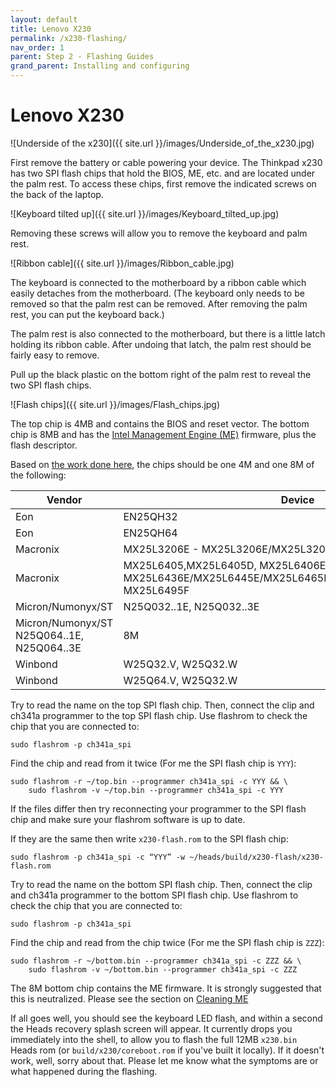 ```yaml
---
layout: default
title: Lenovo X230
permalink: /x230-flashing/
nav_order: 1
parent: Step 2 - Flashing Guides
grand_parent: Installing and configuring
---
```


Lenovo X230
===

![Underside of the x230]({{ site.url }}/images/Underside_of_the_x230.jpg)

First remove the battery or cable powering your device. The Thinkpad x230 has
 two SPI flash chips that hold the BIOS, ME, etc. and are located under the
 palm rest. To access these chips, first remove the indicated screws on the back
 of the laptop.

![Keyboard tilted up]({{ site.url }}/images/Keyboard_tilted_up.jpg)

Removing these screws will allow you to remove the keyboard and palm rest.

![Ribbon cable]({{ site.url }}/images/Ribbon_cable.jpg)

The keyboard is connected to the motherboard by a ribbon cable which easily
 detaches from the motherboard. (The keyboard only needs to be removed so that
 the palm rest can be removed. After removing the palm rest, you can put the
 keyboard back.)

The palm rest is also connected to the motherboard, but there is a little latch
 holding its ribbon cable. After undoing that latch, the palm rest should be
fairly easy to remove.

Pull up the black plastic on the bottom right of the palm rest to reveal the two
 SPI flash chips.

![Flash chips]({{ site.url }}/images/Flash_chips.jpg)

The top chip is 4MB and contains the BIOS and reset vector. The bottom chip is
 8MB and has the [Intel Management Engine (ME)](https://www.flashrom.org/ME)
  firmware, plus the flash descriptor.

Based on [the work done here](https://github.com/osresearch/heads/issues/716),
 the chips should be one 4M and one 8M of the following:

<!-- markdownlint-disable MD013 -->
|Vendor|Device| size|
|--|--|--|
|Eon | EN25QH32 | 4M|
|Eon| EN25QH64 | 8M|
|Macronix|MX25L3206E - MX25L3206E/MX25L3208E|4M|
|Macronix|MX25L6405,MX25L6405D, MX25L6406E/MX25L6408E, MX25L6436E/MX25L6445E/MX25L6465E/MX25L6473E/MX25L6473F, MX25L6495F|8M|
|Micron/Numonyx/ST|N25Q032..1E,  N25Q032..3E|4M|
|Micron/Numonyx/ST N25Q064..1E,  N25Q064..3E|8M|
|Winbond | W25Q32.V, W25Q32.W | 4M|
|Winbond | W25Q64.V, W25Q32.W  | 8M|
<!-- markdownlint-enable MD013 -->

Try to read the name on the top SPI flash chip. Then, connect the clip and
 ch341a programmer to the top SPI flash chip. Use flashrom to check the chip
  that you are connected to:

```shell
sudo flashrom -p ch341a_spi
```

Find the chip and read from it twice (For me the SPI flash chip is `YYY`):

```shell
sudo flashrom -r ~/top.bin --programmer ch341a_spi -c YYY && \
    sudo flashrom -v ~/top.bin --programmer ch341a_spi -c YYY
```

If the files differ then try reconnecting your programmer to the SPI flash chip
 and make sure your flashrom software is up to date.

If they are the same then write `x230-flash.rom` to the SPI flash chip:

```shell
sudo flashrom -p ch341a_spi -c “YYY” -w ~/heads/build/x230-flash/x230-flash.rom
```

Try to read the name on the bottom SPI flash chip. Then, connect the clip and
 ch341a programmer to the bottom SPI flash chip. Use flashrom to check the chip
  that you are connected to:

```shell
sudo flashrom -p ch341a_spi
```

Find the chip and read from the chip twice (For me the SPI flash chip is `ZZZ`):

```shell
sudo flashrom -r ~/bottom.bin --programmer ch341a_spi -c ZZZ && \
    sudo flashrom -v ~/bottom.bin --programmer ch341a_spi -c ZZZ
```

The 8M bottom chip contains the ME firmware.  It is strongly suggested that this
 is neutralized.  Please see the section on [Cleaning ME](/Clean-the-ME-firmware)

If all goes well, you should see the keyboard LED flash, and within a second the
 Heads recovery splash screen will appear. It currently drops you immediately
 into the shell, to allow you to flash the full 12MB `x230.bin` Heads rom (or
 `build/x230/coreboot.rom` if you've built it locally). If it doesn't work,
 well, sorry about that. Please let me know what the symptoms are or what
 happened during the flashing.
